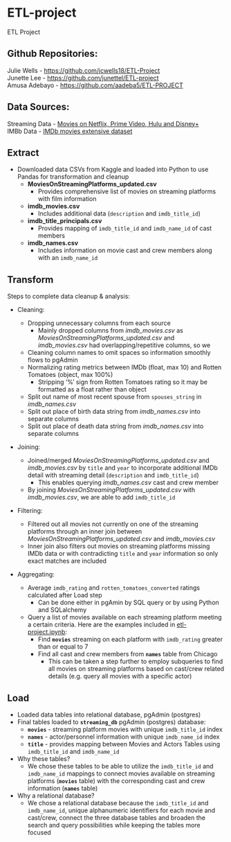 # ETL-project
ETL Project

## Github Repositories:
Julie Wells - https://github.com/jcwells18/ETL-Project \
Junette Lee - https://github.com/junettel/ETL-project \
Amusa Adebayo - https://github.com/aadeba5/ETL-PROJECT


## Data Sources:
Streaming Data - [Movies on Netflix, Prime Video, Hulu and Disney+](https://www.kaggle.com/ruchi798/movies-on-netflix-prime-video-hulu-and-disney) \
IMBb Data - [IMDb movies extensive dataset](https://www.kaggle.com/stefanoleone992/imdb-extensive-dataset)


## Extract
* Downloaded data CSVs from Kaggle and loaded into Python to use Pandas for transformation and cleanup
  * **MoviesOnStreamingPlatforms_updated.csv**
    * Provides comprehensive list of movies on streaming platforms with film information
  * **imdb_movies.csv**
    * Includes additional data (`description` and `imdb_title_id`)
  * **imdb_title_principals.csv** 
    * Provides mapping of `imdb_title_id` and `imdb_name_id` of cast members
  * **imdb_names.csv**
    * Includes information on movie cast and crew members along with an `imdb_name_id`

## Transform
Steps to complete data cleanup & analysis:
  * Cleaning:
    * Dropping unnecessary columns from each source
      * Mainly dropped columns from *imdb_movies.csv* as *MoviesOnStreamingPlatforms_updated.csv* and *imdb_movies.csv* had overlapping/repetitive columns, so we 
    * Cleaning column names to omit spaces so information smoothly flows to pgAdmin
    * Normalizing rating metrics between IMDb (float, max 10) and Rotten Tomatoes (object, max 100%)
      * Stripping ‘%’ sign from Rotten Tomatoes rating so it may be formatted as a float rather than object
    * Split out name of most recent spouse from `spouses_string` in *imdb_names.csv*
    * Split out place of birth data string from *imdb_names.csv* into separate columns
    * Split out place of death data string from *imdb_names.csv* into separate columns

  * Joining: 
    * Joined/merged *MoviesOnStreamingPlatforms_updated.csv* and *imdb_movies.csv* by `title` and `year` to incorporate additional IMDb detail with streaming detail (`description` and `imdb_title_id`)
      * This enables querying *imdb_names.csv* cast and crew member 
    * By joining *MoviesOnStreamingPlatforms_updated.csv* with *imdb_movies.csv*, we are able to add `imdb_title_id`

  * Filtering: 
    * Filtered out all movies not currently on one of the streaming platforms through an inner join between *MoviesOnStreamingPlatforms_updated.csv* and *imdb_movies.csv*
    * Inner join also filters out movies on streaming platforms missing IMDb data or with contradicting `title` and `year` information so only exact matches are included

  * Aggregating: 
    * Average `imdb_rating` and `rotten_tomatoes_converted` ratings calculated after Load step
      * Can be done either in pgAmin by SQL query or by using Python and SQLalchemy
    * Query a list of movies available on each streaming platform meeting a certain criteria. Here are the examples included in [etl-project.ipynb](etl-project.ipynb):
      * Find **`movies`** streaming on each platform with `imdb_rating` greater than or equal to 7
      * Find all cast and crew members from **`names`** table from Chicago
        * This can be taken a step further to employ subqueries to find all movies on streaming platforms based on cast/crew related details (e.g. query all movies with a specific actor)

## Load
* Loaded data tables into relational database, pgAdmin (postgres)
* Final tables loaded to **`streaming_db`** pgAdmin (postgres) database:
  * **`movies`** - streaming platform movies with unique `imdb_title_id` index
  * **`names`** - actor/personnel information with unique `imdb_name_id` index
  * **`title`** - provides mapping between Movies and Actors Tables using `imdb_title_id` and `imdb_name_id`
* Why these tables?
  * We chose these tables to be able to utilize the `imdb_title_id` and `imdb_name_id` mappings to connect movies available on streaming platforms (**`movies`** table) with the corresponding cast and crew information (**`names`** table)
* Why a relational database?
  * We chose a relational database because the `imdb_title_id` and `imdb_name_id`, unique alphanumeric identifiers for each movie and cast/crew, connect the three database tables and broaden the search and query possibilities while keeping the tables more focused
